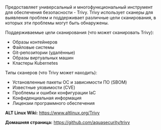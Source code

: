Предоставляет универсальный и многофункциональный инструмент для обеспечения безопасности - Trivy.
Trivy использует сканеры для выявления проблем и поддерживает различные цели сканирования, в которых эти проблемы могут быть обнаружены.

Поддерживаемые цели сканирования (что может сканировать Trivy):

* Образы контейнеров
* Файловые системы
* Git-репозитории (удалённые)
* Образы виртуальных машин
* Кластеры Kubernetes

Типы сканеров (что Trivy может находить):

* Установленные пакеты ОС и зависимости ПО (SBOM)
* Известные уязвимости (CVE)
* Проблемы и ошибки конфигурации IaC
* Конфиденциальная информация
* Лицензии программного обеспечения

**ALT Linux Wiki:** <https://www.altlinux.org/Trivy>

**Домашняя страница:** <https://github.com/aquasecurity/trivy>
